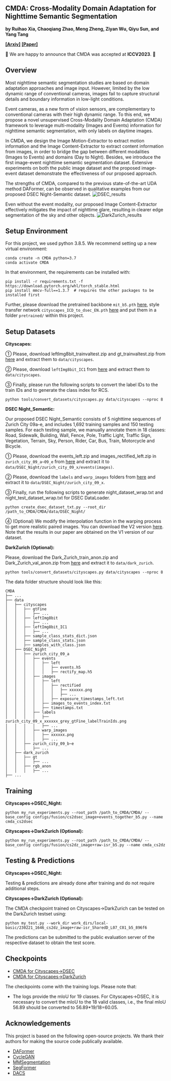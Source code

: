 ## CMDA: Cross-Modality Domain Adaptation for Nighttime Semantic Segmentation

**by Ruihao Xia, Chaoqiang Zhao, Meng Zheng, Ziyan Wu, Qiyu Sun, and Yang Tang**

**[[Arxiv]](https://arxiv.org/abs/xxxx.xxxxx)**
**[[Paper]](https://arxiv.org/pdf/xxxx.xxxxx.pdf)**

:bell: We are happy to announce that CMDA was accepted at **ICCV2023**. :bell:

## Overview

Most nighttime semantic segmentation studies are based on domain 
adaptation approaches and image input. However, limited by the 
low dynamic range of conventional cameras, images fail to capture 
structural details and boundary information in low-light conditions.

Event cameras, as a new form of vision sensors, are complementary 
to conventional cameras with their high dynamic range. To this end, 
we propose a novel unsupervised Cross-Modality Domain Adaptation 
(CMDA) framework to leverage multi-modality (Images and Events) 
information for nighttime semantic segmentation, with only labels on 
daytime images. 

In CMDA, we design the Image Motion-Extractor to 
extract motion information and the Image Content-Extractor to 
extract content information from images, in order to bridge 
the gap between different modalities (Images to Events) and 
domains (Day to Night). Besides, we introduce the first image-event 
nighttime semantic segmentation dataset. Extensive experiments on 
both the public image dataset and the proposed image-event dataset 
demonstrate the effectiveness of our proposed approach.

The strengths of CMDA, compared to the previous 
state-of-the-art UDA method DAFormer, can be observed 
in qualitative examples from our proposed DSEC Night-Semantic dataset.
![DSEC_results](resources/DSEC.png)


Even without the event modality,  our proposed Image 
Content-Extractor effectively mitigates the impact of 
nighttime glare, resulting in clearer edge segmentation 
of the sky and other objects.
![DarkZurich_results](resources/DarkZurich.png)

## Setup Environment

For this project, we used python 3.8.5. We recommend setting up a new virtual
environment:

```shell
conda create -n CMDA python=3.7
conda activate CMDA
```

In that environment, the requirements can be installed with:

```shell
pip install -r requirements.txt -f https://download.pytorch.org/whl/torch_stable.html
pip install mmcv-full==1.3.7  # requires the other packages to be installed first
```

Further, please download the pretrained backbone `mit_b5.pth` 
[here](https://drive.google.com/file/d/1TwUh8H9flg-zUHZmq7vu-FtyaSMrf9oq/view?usp=sharing), 
style transfer network `cityscapes_ICD_to_dsec_EN.pth` 
[here](https://drive.google.com/file/d/10ZG_fiCvfnhNNppSdPtQhUL9XPTBSIEF/view?usp=sharing) 
and put them in a folder `pretrained/` within this project.

## Setup Datasets

**Cityscapes:** 

① Please, download leftImg8bit_trainvaltest.zip and
gt_trainvaltest.zip from [here](https://www.cityscapes-dataset.com/downloads/)
and extract them to `data/cityscapes`.

② Please, download `leftImg8bit_IC1` from [here](https://drive.google.com/file/d/19474kcmbyz8WRBBez29MOINeQT1yMZyZ/view?usp=sharing)
and extract them to `data/cityscapes`.

③ Finally, please run the following scripts to convert the label IDs to the
train IDs and to generate the class index for RCS.

```shell
python tools/convert_datasets/cityscapes.py data/cityscapes --nproc 8
```

**DSEC Night_Semantic:** 

Our proposed DSEC Night_Semantic consists of 5 nighttime sequences of Zurich City 09a-e, 
and includes 1,692 training samples and 150 testing samples. 
For each testing sample, we manually annotate them in 18 classes: 
Road, Sidewalk, Building, Wall, Fence, Pole, Traffic Light, 
Traffic Sign, Vegetation, Terrain, Sky, Person, Rider, Car, Bus, 
Train, Motorcycle and Bicycle.

① Please, download the events_left.zip and images_rectified_left.zip in `zurich_city_09_a~09_e` from
[here](https://dsec.ifi.uzh.ch/dsec-datasets/download/) and extract it 
to `data/DSEC_Night/zurich_city_09_x/events(images)`.

② Please, download the `labels` and `warp_images` folders from
[here](https://drive.google.com/file/d/1LWinkZXUWKBzl946wxhLKaHbOOIP-hRi/view?usp=sharing) 
and extract it to `data/DSEC_Night/zurich_city_09_x`.

③ Finally, run the following scripts to generate night_dataset_wrap.txt 
and night_test_dataset_wrap.txt for DSEC DataLoader.
```shell
python create_dsec_dataset_txt.py --root_dir /path_to_CMDA/CMDA/data/DSEC_Night/
```

④ (Optional) We modify the interpolation function in the warping 
process to get more realistic paired images. You can download the 
V2 version [here](https://drive.google.com/file/d/1BgYqQj97TBNJuqVnrbQcfKL3jjwQp5h2/view?usp=sharing). 
Note that the results in our paper are obtained on the V1 version 
of our dataset.

**DarkZurich (Optional):** 

Please, download the Dark_Zurich_train_anon.zip  and Dark_Zurich_val_anon.zip from
[here](https://www.trace.ethz.ch/publications/2019/GCMA_UIoU/) and extract it
to `data/dark_zurich`.

```shell
python tools/convert_datasets/cityscapes.py data/cityscapes --nproc 8
```

The data folder structure should look like this:

```none
CMDA
├── ...
├── data
│   ├── cityscapes
│   │   ├── gtFine
│   │   │   ├── ...
│   │   ├── leftImg8bit
│   │   │   ├── ...
│   │   ├── leftImg8bit_IC1
│   │   │   ├── ...
│   │   ├── sample_class_stats_dict.json
│   │   ├── sample_class_stats.json
│   │   ├── samples_with_class.json
│   ├── DSEC_Night
│   │   ├── zurich_city_09_a
│   │   │   ├── events
│   │   │   │   ├── left
│   │   │   │   │   ├── events.h5
│   │   │   │   │   ├── rectify_map.h5
│   │   │   ├── images
│   │   │   │   ├── left
│   │   │   │   │   ├── rectified
│   │   │   │   │   │   ├── xxxxxx.png
│   │   │   │   │   │   ├── ...
│   │   │   │   │   ├── exposure_timestamps_left.txt
│   │   │   │   ├── images_to_events_index.txt
│   │   │   │   ├── timestamps.txt
│   │   │   ├── labels
│   │   │   │   ├── zurich_city_09_x_xxxxxx_grey_gtFine_labelTrainIds.png
│   │   │   │   ├── ...
│   │   │   ├── warp_images
│   │   │   │   ├── xxxxxx.png
│   │   │   │   ├── ...
│   │   ├── zurich_city_09_b~e
│   │   │   ├── ...
│   ├── dark_zurich
│   │   ├── gt
│   │   │   ├── ...
│   │   ├── rgb_anon
│   │   │   ├── ...
├── ...
```

## Training

**Cityscapes→DSEC_Night:** 

```shell
python my_run_experiments.py --root_path /path_to_CMDA/CMDA/ --base_config configs/fusion/cs2dsec_image+events_together_b5.py --name cmda_cs2dsec
```

**Cityscapes→DarkZurich (Optional):** 

```shell
python my_run_experiments.py --root_path /path_to_CMDA/CMDA/ --base_config configs/fusion/cs2dz_image+raw-isr_b5.py --name cmda_cs2dz
```

## Testing & Predictions

**Cityscapes→DSEC_Night:** 

Testing & predictions are already done after 
training and do not require additional steps.

**Cityscapes→DarkZurich (Optional):** 

The CMDA checkpoint trained on Cityscapes→DarkZurich can be tested 
on the DarkZurich testset using:

```shell
python my_test.py --work_dir work_dirs/local-basic/230221_1646_cs2dz_image+raw-isr_SharedD_L07_C01_b5_896f6
```

The predictions can be submitted to the public evaluation server of the
respective dataset to obtain the test score.

## Checkpoints

* [CMDA for Cityscapes→DSEC](https://drive.google.com/file/d/1pG3kDClZDGwp1vSTEXmTchkGHmnLQNdP/view?usp=sharing)
* [CMDA for Cityscapes→DarkZurich](https://drive.google.com/file/d/1V9EpoTePjGq33B8MfombxEEcq9a2rBEt/view?usp=sharing)

The checkpoints come with the training logs. Please note that:

* The logs provide the mIoU for 19 classes. For Cityscapes→DSEC, it is
  necessary to convert the mIoU to the 18 valid classes, i.e., the final mIoU
  56.89 should be converted to 56.89*19/18=60.05.

## Acknowledgements

This project is based on the following open-source projects. We thank their
authors for making the source code publically available.

* [DAFormer](https://github.com/lhoyer/DAFormer)
* [CycleGAN](https://github.com/junyanz/pytorch-CycleGAN-and-pix2pix)
* [MMSegmentation](https://github.com/open-mmlab/mmsegmentation)
* [SegFormer](https://github.com/NVlabs/SegFormer)
* [DACS](https://github.com/vikolss/DACS)
